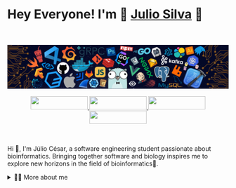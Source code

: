 # Hey Everyone! I'm 👋 [Julio Silva](https://github.com/Julio-CSilva) 👋
<br><br>
![](https://github.com/Julio-CSilva/Julio-CSilva/blob/main/header_.png)

<p align="center">
  <a href="https://www.linkedin.com/in/julio-csilva/">
    <img width="130" height="30" src="https://img.shields.io/badge/Linkedin-0A66C2?style=for-the-badge&logo=Linkedin&logoColor=white" />
  </a>
  <a href="https://github.com/Julio-CSilva">
    <img width="130" height="30" src="https://img.shields.io/badge/Github-181717?style=for-the-badge&logo=Github&logoColor=white" />
  </a>
  <a href="https://projetos.imd.ufrn.br/Julio-CSilva">
    <img width="130" height="30" src="https://img.shields.io/badge/GitLab-330F63?style=for-the-badge&logo=gitlab&logoColor=white" />
  </a>
  <a href="https://www.instagram.com/juliosilva_18/">
    <img width="130" height="30" src="https://img.shields.io/badge/Instagram-E4405F?style=for-the-badge&logo=instagram&logoColor=white" />
  </a>
</p>
<br/>

<p>
Hi 👋, I'm Júlio César, a software engineering student passionate about bioinformatics. Bringing together software and biology inspires me to explore new horizons in the field of bioinformatics🧬.

<div>
<details>
  <summary> 🦹‍♂️ More about me </summary>
  - 🔭 Currently, I'm on a journey to build **great** things.
  
  - 🌱 I'm currently learning **everything** 🤓.
  
  - 🤝 I'm looking for help with **finding projects to contribute to!**
  
  - ⚡ University champion in League of Legends.
</details>
</p>

<!--
**Julio-CSilva/Julio-CSilva** is a ✨ _special_ ✨ repository because its `README.md` (this file) appears on your GitHub profile.

Here are some ideas to get you started:

- 🔭 I’m currently working on ...
- 🌱 I’m currently learning ...
- 👯 I’m looking to collaborate on ...
- 🤔 I’m looking for help with ...
- 💬 Ask me about ...
- 📫 How to reach me: ...
- 😄 Pronouns: ...
- ⚡ Fun fact: ...
-->

